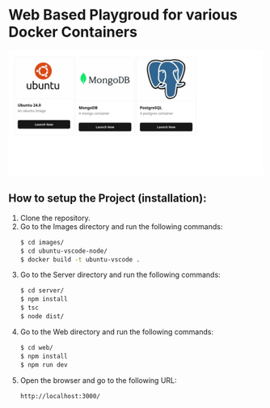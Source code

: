 # Web Based Playgroud for various Docker Containers
![ScreenShot](./web/public/ss.png)

## How to setup the Project (installation):
1. Clone the repository.
2. Go to the Images directory and run the following commands:
    ```bash
    $ cd images/
    $ cd ubuntu-vscode-node/
    $ docker build -t ubuntu-vscode .
    ```
3. Go to the Server directory and run the following commands:
    ```sh
    $ cd server/
    $ npm install
    $ tsc
    $ node dist/
    ```
4. Go to the Web directory and run the following commands:
    ```sh
    $ cd web/
    $ npm install
    $ npm run dev
    ``` 
5. Open the browser and go to the following URL:
    ```
    http://localhost:3000/
    ```